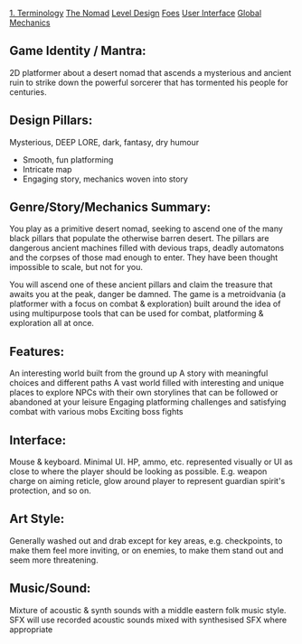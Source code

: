 [1. Terminology](1.%20Terminology.md)
[The Nomad](The%20Nomad.md)
[Level Design](Level%20Design.md)
[Foes](Foes.md)
[User Interface](User%20Interface.md)
[Global Mechanics](Global%20Mechanics.md)

## Game Identity / Mantra:
2D platformer about a desert nomad that ascends a mysterious and ancient ruin to strike down the powerful sorcerer that has tormented his people for centuries.

## Design Pillars:
Mysterious, DEEP LORE, dark, fantasy, dry humour
-   Smooth, fun platforming
-   Intricate map
-   Engaging story, mechanics woven into story

## Genre/Story/Mechanics Summary:
You play as a primitive desert nomad, seeking to ascend one of the many black pillars that populate the otherwise barren desert. The pillars are dangerous ancient machines filled with devious traps, deadly automatons and the corpses of those mad enough to enter. They have been thought impossible to scale, but not for you.

You will ascend one of these ancient pillars and claim the treasure that awaits you at the peak, danger be damned. The game is a metroidvania (a platformer with a focus on combat & exploration) built around the idea of using multipurpose tools that can be used for combat, platforming & exploration all at once.

## Features:
An interesting world built from the ground up
A story with meaningful choices and different paths
A vast world filled with interesting and unique places to explore
NPCs with their own storylines that can be followed or abandoned at your leisure
Engaging platforming challenges and satisfying combat with various mobs
Exciting boss fights

## Interface:
Mouse & keyboard. Minimal UI. HP, ammo, etc. represented visually or UI as close to where the player should be looking as possible. E.g. weapon charge on aiming reticle, glow around player to represent guardian spirit's protection, and so on.

## Art Style:
Generally washed out and drab except for key areas, e.g. checkpoints, to make them feel more inviting, or on enemies, to make them stand out and seem more threatening.

## Music/Sound:
Mixture of acoustic & synth sounds with a middle eastern folk music style. SFX will use recorded acoustic sounds mixed with synthesised SFX where appropriate